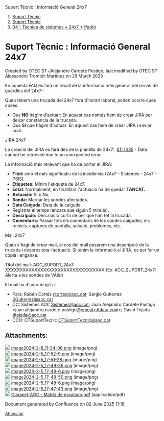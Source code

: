 Suport Tècnic : Informació General 24x7  

1.  [Suport Tècnic](index.md)
2.  [Suport Tècnic](13893782.md)
3.  [04 - Tècnica de sistemes + 24x7 + Padró](26313202.md)

Suport Tècnic : Informació General 24x7
=======================================

Created by OTEC ST JAlejandro Cardete Postigo, last modified by OTEC ST Alessandro Trombin Martinez on 26 March 2025

En aquesta FAQ es farà un recull de la informació més general del servei de guàrdies del 24x7-

Quan rebem una trucada del 24x7 fora d'horari laboral, poden ocorre dues coses:

*   Que **NO** hàgim d'actuar: En aquest cas només hem de crear JIRA per deixar constància de la trucada.
*   Que **Sí** que hàgim d'actuar: En aquest cas hem de crear JIRA i enviar mail.

  

JIRA 24x7

La creació del JIRA es farà des de la plantilla de 24x7:  [ST-1435](https://contacte.aoc.cat/browse/ST-1435?src=confmacro) - Data cannot be retrieved due to an unexpected error.

La informació més rellevant que ha de portar el JIRA: 

*   **Titol:** amb el més significatiu de la incidència (24x7 - Sistemes - 24x7 - PSIS) .
*   **Etiquetes:** Mínim l'etiqueta de 24x7.
*   **Estat**: Normalment, en finalitzar l'actuació ha de quedar **TANCAT.**
*   **Actuació:** Sí o No.
*   **Sonda:** Marcar les sondes afectades.
*   **Data Caiguda**: Data de la caiguda.
*   Registrar el temps (encara que siguin 5 minuts).
*   **Descripció:** Descripció curta de per què han fet la trucada.
*   **Comentaris:** Passar tots els comentaris de les sondes caigudes, els reinicis, captures de pantalla, solució, problemes, etc.

  

Mail 24x7

Quan s'hagi de crear mail, al cos del mail posarem una descripció de la trucada i després tota l'actuació. Si tenim la informació al JIRA, es pot fer un copia i enganxa.

Títol del mail: AOC\_SUPORT\_24x7: XXXXXXXXXXXXXXXXXXXXXXXXXXXXXXXXXX (Ex: AOC\_SUPORT\_24x7: Alerta a les sondes de VÀlid)

El mail ha d'anar dirigit a:

*   Para: Rubén Cortés <rcortes@aoc.cat>; Sergio Gutierrez <SGutierrez@aoc.cat>
*   CC: Sistemes AOC <Sistemes@aoc.cat>; Juan Alejandro Cardete Postigo <juan.alejandro.cardete.postigo@[emeal.nttdata.com](http://emeal.nttdata.com)\>; David Tejada <dtejada@aoc.cat>
*   CCO: OTSuportTecnic <OTSuportTecnic@aoc.cat>

Attachments:
------------

![](images/icons/bullet_blue.gif) [image2024-2-8\_11-24-36.png](attachments/100009503/100009504.png) (image/png)  
![](images/icons/bullet_blue.gif) [image2024-2-5\_17-52-9.png](attachments/100009503/100009505.png) (image/png)  
![](images/icons/bullet_blue.gif) [image2024-2-5\_17-51-28.png](attachments/100009503/100009506.png) (image/png)  
![](images/icons/bullet_blue.gif) [image2024-2-5\_17-49-39.png](attachments/100009503/100009507.png) (image/png)  
![](images/icons/bullet_blue.gif) [image2024-2-5\_17-49-6.png](attachments/100009503/100009508.png) (image/png)  
![](images/icons/bullet_blue.gif) [image2024-2-5\_17-48-50.png](attachments/100009503/100009509.png) (image/png)  
![](images/icons/bullet_blue.gif) [image2024-2-5\_17-48-6.png](attachments/100009503/100009510.png) (image/png)  
![](images/icons/bullet_blue.gif) [image2024-2-5\_17-47-43.png](attachments/100009503/100009511.png) (image/png)  
![](images/icons/bullet_blue.gif) [Claranet-AOC - Matriz de escalado.pdf](attachments/100009503/100009512.pdf) (application/pdf)  

Document generated by Confluence on 02 June 2025 11:18

[Atlassian](http://www.atlassian.com/)